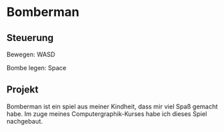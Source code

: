 # Bomberman

## Steuerung

Bewegen: WASD

Bombe legen: Space

## Projekt

Bomberman ist ein spiel aus meiner Kindheit, dass mir viel Spaß gemacht habe. Im zuge meines Computergraphik-Kurses habe ich dieses Spiel nachgebaut.
